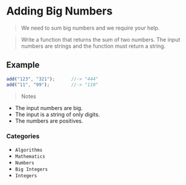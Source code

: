 # Adding Big Numbers

> We need to sum big numbers and we require your help.

> Write a function that returns the sum of two numbers. The input numbers are strings and the function must return a string.

## Example
```js
add("123", "321");      //-> "444"
add("11", "99");        //-> "110"
```

> Notes
* The input numbers are big.
* The input is a string of only digits.
* The numbers are positives.

### Categories

* `Algorithms`
* `Mathematics`
* `Numbers`
* `Big Integers`
* `Integers`